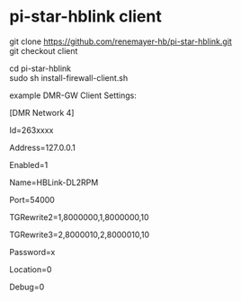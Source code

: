 # pi-star-hblink client  
git clone https://github.com/renemayer-hb/pi-star-hblink.git  
git checkout client

cd pi-star-hblink  
sudo sh install-firewall-client.sh  


example DMR-GW Client Settings:

[DMR Network 4]

Id=263xxxx

Address=127.0.0.1

Enabled=1

Name=HBLink-DL2RPM

Port=54000

TGRewrite2=1,8000000,1,8000000,10

TGRewrite3=2,8000010,2,8000010,10

Password=x

Location=0

Debug=0

